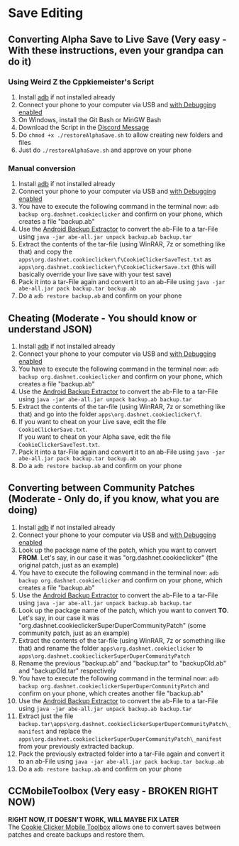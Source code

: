 # Save Editing

## Converting Alpha Save to Live Save (Very easy - With these instructions, even your grandpa can do it)

### Using Weird Z the Cppkiemeister's Script

1. Install [adb](https://www.xda-developers.com/install-adb-windows-macos-linux/) if not installed already
2. Connect your phone to your computer via USB and [with Debugging enabled](https://www.embarcadero.com/starthere/xe5/mobdevsetup/android/en/enabling_usb_debugging_on_an_android_device.html)
3. On Windows, install the Git Bash or MinGW Bash
4. Download the Script in the [Discord Message](https://discordapp.com/channels/412363381891137536/581236824349868042/763114003064029245)
5. Do ``chmod +x ./restoreAlphaSave.sh`` to allow creating new folders and files
6. Just do ``./restoreAlphaSave.sh`` and approve on your phone

### Manual conversion

1. Install [adb](https://www.xda-developers.com/install-adb-windows-macos-linux/) if not installed already
2. Connect your phone to your computer via USB and [with Debugging enabled](https://www.embarcadero.com/starthere/xe5/mobdevsetup/android/en/enabling_usb_debugging_on_an_android_device.html)
3. You have to execute the following command in the terminal now: ``adb backup org.dashnet.cookieclicker`` and confirm on your phone, which creates a file "backup.ab"
4. Use the [Android Backup Extractor](https://github.com/nelenkov/android-backup-extractor/releases/download/20181012025725-d750899/abe-all.jar) to convert the ab-File to a tar-File using ``java -jar abe-all.jar unpack backup.ab backup.tar``
5. Extract the contents of the tar-file (using WinRAR, 7z or something like that) and copy the ``apps\org.dashnet.cookieclicker\f\CookieClickerSaveTest.txt`` as ``apps\org.dashnet.cookieclicker\f\CookieClickerSave.txt`` (this will basically override your live save with your test save)
6. Pack it into a tar-File again and convert it to an ab-File using ``java -jar abe-all.jar pack backup.tar backup.ab``
7. Do a ``adb restore backup.ab`` and confirm on your phone

## Cheating (Moderate - You should know or understand JSON)

1. Install [adb](https://www.xda-developers.com/install-adb-windows-macos-linux/) if not installed already
2. Connect your phone to your computer via USB and [with Debugging enabled](https://www.embarcadero.com/starthere/xe5/mobdevsetup/android/en/enabling_usb_debugging_on_an_android_device.html)
3. You have to execute the following command in the terminal now: ``adb backup org.dashnet.cookieclicker`` and confirm on your phone, which creates a file "backup.ab"
4. Use the [Android Backup Extractor](https://github.com/nelenkov/android-backup-extractor/releases/download/20181012025725-d750899/abe-all.jar) to convert the ab-File to a tar-File using ``java -jar abe-all.jar unpack backup.ab backup.tar``
5. Extract the contents of the tar-file (using WinRAR, 7z or something like that) and go into the folder ``apps\org.dashnet.cookieclicker\f``.
6. If you want to cheat on your Live save, edit the file ``CookieClickerSave.txt``.<br>
If you want to cheat on your Alpha save, edit the file ``CookieClickerSaveTest.txt``.
7. Pack it into a tar-File again and convert it to an ab-File using ``java -jar abe-all.jar pack backup.tar backup.ab``
8. Do a ``adb restore backup.ab`` and confirm on your phone

## Converting between Community Patches (Moderate - Only do, if you know, what you are doing)

1. Install [adb](https://www.xda-developers.com/install-adb-windows-macos-linux/) if not installed already
2. Connect your phone to your computer via USB and [with Debugging enabled](https://www.embarcadero.com/starthere/xe5/mobdevsetup/android/en/enabling_usb_debugging_on_an_android_device.html)
3. Look up the package name of the patch, which you want to convert **FROM**. Let's say, in our case it was "org.dashnet.cookieclicker" (the original patch, just as an example)
4. You have to execute the following command in the terminal now: ``adb backup org.dashnet.cookieclicker`` and confirm on your phone, which creates a file "backup.ab"
5. Use the [Android Backup Extractor](https://github.com/nelenkov/android-backup-extractor/releases/download/20181012025725-d750899/abe-all.jar) to convert the ab-File to a tar-File using ``java -jar abe-all.jar unpack backup.ab backup.tar``
6. Look up the package name of the patch, which you want to convert **TO**. Let's say, in our case it was "org.dashnet.cookieclickerSuperDuperCommunityPatch" (some community patch, just as an example)
7. Extract the contents of the tar-file (using WinRAR, 7z or something like that) and rename the folder ``apps\org.dashnet.cookieclicker`` to ``apps\org.dashnet.cookieclickerSuperDuperCommunityPatch``
8. Rename the previous "backup.ab" and "backup.tar" to "backupOld.ab" and "backupOld.tar" respectively
9. You have to execute the following command in the terminal now: ``adb backup org.dashnet.cookieclickerSuperDuperCommunityPatch`` and confirm on your phone, which creates another file "backup.ab"
10. Use the [Android Backup Extractor](https://github.com/nelenkov/android-backup-extractor/releases/download/20181012025725-d750899/abe-all.jar) to convert the ab-File to a tar-File using ``java -jar abe-all.jar unpack backup.ab backup.tar``
11. Extract just the file ``backup.tar\apps\org.dashnet.cookieclickerSuperDuperCommunityPatch\_manifest`` and replace the ``apps\org.dashnet.cookieclickerSuperDuperCommunityPatch\_manifest`` from your previously extracted backup.
12. Pack the previously extracted folder into a tar-File again and convert it to an ab-File using ``java -jar abe-all.jar pack backup.tar backup.ab``
13. Do a ``adb restore backup.ab`` and confirm on your phone

## CCMobileToolbox (Very easy - BROKEN RIGHT NOW)

**RIGHT NOW, IT DOESN'T WORK, WILL MAYBE FIX LATER**<br>
The [Cookie Clicker Mobile Toolbox](toolbox) allows one to convert saves between patches and create backups and restore them.

